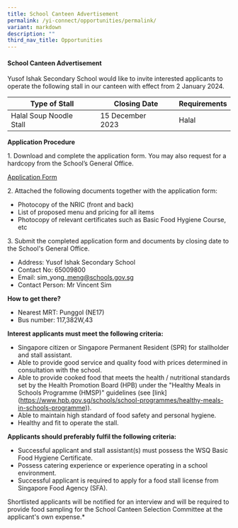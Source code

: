 ```yaml
---
title: School Canteen Advertisement
permalink: /yi-connect/opportunities/permalink/
variant: markdown
description: ""
third_nav_title: Opportunities
---
```

#### School Canteen Advertisement

Yusof Ishak Secondary School would like to invite interested applicants to operate the following stall in our canteen with effect from 2 January 2024.

| Type of Stall | Closing Date | Requirements |
| -------- | -------- | -------- |
| Halal Soup Noodle Stall     | 15 December 2023     | Halal    |

**Application Procedure**

1\. Download and complete the application form. You may also request for a hardcopy from the School’s General Office.

[Application Form](/files/Application_Form__BF7__2018_.pdf)

2\. Attached the following documents together with the application form:
* Photocopy of the NRIC (front and back)
* List of proposed menu and pricing for all items
* Photocopy of relevant certificates such as Basic Food Hygiene Course, etc

3\. Submit the completed application form and documents by closing date to the School's General Office.
* Address: Yusof Ishak Secondary School
* Contact No: 65009800
* Email: sim\_yong\_meng@schools.gov.sg
* Contact Person: Mr Vincent Sim

**How to get there?**
* Nearest MRT: Punggol (NE17)
* Bus number: 117,382W,43

**Interest applicants must meet the following criteria:**
* Singapore citizen or Singapore Permanent Resident (SPR) for stallholder and stall assistant.
* Able to provide good service and quality food with prices determined in consultation with the school.
* Able to provide cooked food that meets the health / nutritional standards set by the Health Promotion Board (HPB) under the "Healthy Meals in Schools Programme (HMSP)" guidelines (see \[link\](https://www.hpb.gov.sg/schools/school-programmes/healthy-meals-in-schools-programme)).
* Able to maintain high standard of food safety and personal hygiene.
* Healthy and fit to operate the stall.

**Applicants should preferably fulfil the following criteria:**
* Successful applicant and stall assistant(s) must possess the WSQ Basic Food Hygiene Certificate.
* Possess catering experience or experience operating in a school environment.
* Successful applicant is required to apply for a food stall license from Singapore Food Agency (SFA).

Shortlisted applicants will be notified for an interview and will be required to provide food sampling for the School Canteen Selection Committee at the applicant's own expense.\*